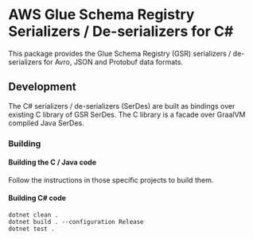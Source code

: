 # AWS Glue Schema Registry Serializers / De-serializers for C#

This package provides the Glue Schema Registry (GSR) serializers / de-serializers for Avro, JSON and Protobuf data formats.


## Development
The C# serializers / de-serializers (SerDes) are built as bindings over existing C library of GSR SerDes. The C library is a facade over GraalVM compiled Java SerDes.

### Building
#### Building the C / Java code
Follow the instructions in those specific projects to build them.

#### Building C# code

```
dotnet clean .
dotnet build . --configuration Release
dotnet test .
```

